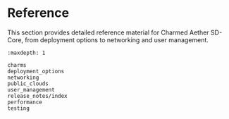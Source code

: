 # Reference

This section provides detailed reference material for Charmed Aether SD-Core, from deployment options to networking and user management.

```{toctree}
:maxdepth: 1

charms
deployment_options
networking
public_clouds
user_management
release_notes/index
performance
testing
```
